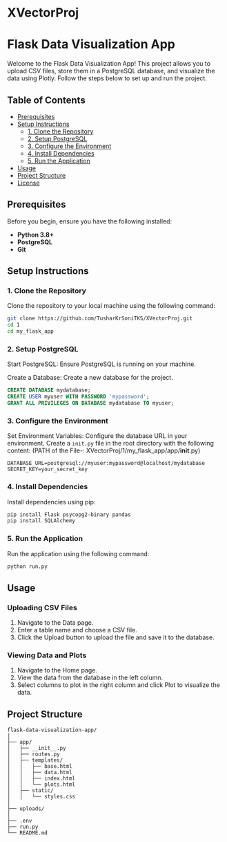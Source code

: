 # XVectorProj
# Flask Data Visualization App

Welcome to the Flask Data Visualization App! This project allows you to upload CSV files, store them in a PostgreSQL database, and visualize the data using Plotly. Follow the steps below to set up and run the project.

## Table of Contents

- [Prerequisites](#prerequisites)
- [Setup Instructions](#setup-instructions)
  - [1. Clone the Repository](#1-clone-the-repository)
  - [2. Setup PostgreSQL](#2-setup-postgresql)
  - [3. Configure the Environment](#3-configure-the-environment)
  - [4. Install Dependencies](#4-install-dependencies)
  - [5. Run the Application](#5-run-the-application)
- [Usage](#usage)
- [Project Structure](#project-structure)
- [License](#license)

## Prerequisites

Before you begin, ensure you have the following installed:

- **Python 3.8+**
- **PostgreSQL**
- **Git**

## Setup Instructions

### 1. Clone the Repository

Clone the repository to your local machine using the following command:

```sh
git clone https://github.com/TusharKrSoniTKS/XVectorProj.git
cd 1
cd my_flask_app
```

### 2. Setup PostgreSQL

Start PostgreSQL: Ensure PostgreSQL is running on your machine.

Create a Database: Create a new database for the project.

```sql
CREATE DATABASE mydatabase;
CREATE USER myuser WITH PASSWORD 'mypassword';
GRANT ALL PRIVILEGES ON DATABASE mydatabase TO myuser;
```
### 3. Configure the Environment

Set Environment Variables: Configure the database URL in your environment. Create a `init.py` file in the root directory with the following content: (PATH of the File-: XVectorProj/1/my_flask_app/app/__init__.py)

```env
DATABASE_URL=postgresql://myuser:mypassword@localhost/mydatabase
SECRET_KEY=your_secret_key
```

### 4. Install Dependencies

Install dependencies using pip:

```sh
pip install Flask psycopg2-binary pandas
pip install SQLAlchemy
```

### 5. Run the Application

Run the application using the following command:

```sh
python run.py
```

## Usage

### Uploading CSV Files

1. Navigate to the Data page.
2. Enter a table name and choose a CSV file.
3. Click the Upload button to upload the file and save it to the database.

### Viewing Data and Plots

1. Navigate to the Home page.
2. View the data from the database in the left column.
3. Select columns to plot in the right column and click Plot to visualize the data.


## Project Structure

```plaintext
flask-data-visualization-app/
│
├── app/
│   ├── __init__.py
│   ├── routes.py
│   ├── templates/
│   │   ├── base.html
│   │   ├── data.html
│   │   ├── index.html
│   │   └── plots.html
│   ├── static/
│   │   └── styles.css
│
├── uploads/
│
├── .env
├── run.py
└── README.md
```
